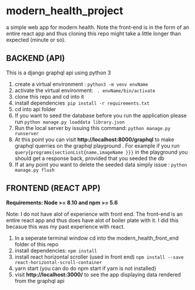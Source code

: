 # modern_health_project
a simple web app for modern health. Note the front-end is in the form of an entire react app and thus cloning this repo might take a little longer than expected (minute or so). 


## BACKEND (API)

This is a django graphql api using python 3 

1) create a virtual environment : ``` python3 -m venv envName ```
2) activate the virtual environment: ``` . envName/bin/activate```
3) clone this repo and cd into it 
4) install dependencies``` pip install -r requirements.txt``` 
5) cd into api folder 
6) If you want to seed the database before you run the application please run ```python manage.py loaddata library.json``` 
7) Run the local server by issuing this command: ``` python manage.py runserver ```
8) At this point you can visit **http://localhost:8000/graphql** to make graphql querries on the graphql playground . For example if you run ``` query{programs{sectionList{name,imageName }}} ``` in the playground you should get a response back, provided that you seeded the db
9) If at any point you want to delete the seeded data simply issue : ``` python manage.py flush ```



## FRONTEND (REACT APP)
**Requirements: Node >= 8.10 and npm >= 5.6** 

Note: I do not have alot of experience with front end. The front-end is an entire react app and thus does have alot of boiler plate with it. I did this becasue this was my past experience with react. 

1) In a seperate terminal window cd into the modern_health_front_end folder of this repo
2) install dependencies: ```npm install```
3) install react horizontal scroller (used in front end) ```npm install --save react-horizontal-scroll-container```
3) yarn start (you can do do npm start if yarn is not installed)
4) visit **http://localhost:3000/** to see the app displaying data rendered from the graphql api 
